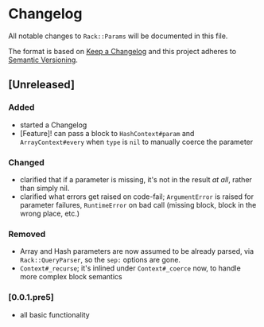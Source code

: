 # Changelog
All notable changes to `Rack::Params` will be documented in this file.

The format is based on [Keep a Changelog](http://keepachangelog.com/en/1.0.0/)
and this project adheres to [Semantic Versioning](http://semver.org/spec/v2.0.0.html).

## [Unreleased]

### Added
* started a Changelog
* [Feature]! can pass a block to `HashContext#param` and `ArrayContext#every` when `type`
  is `nil` to manually coerce the parameter

### Changed
* clarified that if a parameter is missing, it's not in the result _at all_,
  rather than simply nil.
* clarified what errors get raised on code-fail; `ArgumentError` is raised for
  parameter failures, `RuntimeError` on bad call (missing block, block in the wrong place,
  etc.)

### Removed
* Array and Hash parameters are now assumed to be already parsed, via
  `Rack::QueryParser`, so the `sep:` options are gone.
* `Context#_recurse`; it's inlined under `Context#_coerce` now, to handle more
  complex block semantics

### [0.0.1.pre5]
- all basic functionality
